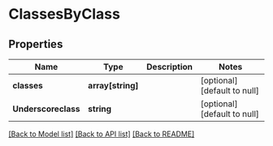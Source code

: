 # ClassesByClass

## Properties
Name | Type | Description | Notes
------------ | ------------- | ------------- | -------------
**classes** | **array[string]** |  | [optional] [default to null]
**Underscoreclass** | **string** |  | [optional] [default to null]

[[Back to Model list]](../README.md#documentation-for-models) [[Back to API list]](../README.md#documentation-for-api-endpoints) [[Back to README]](../README.md)


